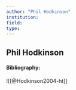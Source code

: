 ```yaml
---
author: "Phil Hodkinson"
institution:
field:
type:
---
```


## Phil Hodkinson
#### Bibliography:

![[@Hodkinson2004-ht]]